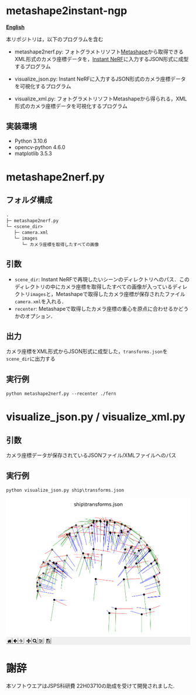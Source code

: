 # metashape2instant-ngp
[**English**](./README.md)

本リポジトリは，以下のプログラムを含む
* metashape2nerf.py: フォトグラメトリソフト[Metashape](https://www.agisoft.com/)から取得できるXML形式のカメラ座標データを，[Instant NeRF](https://github.com/NVlabs/instant-ngp)に入力するJSON形式に成型するプログラム

* visualize_json.py: Instant NeRFに入力するJSON形式のカメラ座標データを可視化するプログラム

* visualize_xml.py: フォトグラメトリソフトMetashapeから得られる，XML形式のカメラ座標データを可視化するプログラム


## 実装環境
* Python 3.10.6
* opencv-python 4.6.0
* matplotlib 3.5.3

# metashape2nerf.py
## フォルダ構成
```
.
├─ metashape2nerf.py
└─ <scene_dir>
   ├─ camera.xml
   └─ images
      └─ カメラ座標を取得したすべての画像
```
## 引数
* `scene_dir`: Instant NeRFで再現したいシーンのディレクトリへのパス．このディレクトリの中にカメラ座標を取得したすべての画像が入っているディレクトリ`images`と，Metashapeで取得したカメラ座標が保存されたファイル`camera.xml`を入れる．
* `recenter`: Metashapeで取得したカメラ座標の重心を原点に合わせるかどうかのオプション．

## 出力
カメラ座標をXML形式からJSON形式に成型した，`transforms.json`を`scene_dir`に出力する

## 実行例
```
python metashape2nerf.py --recenter ./fern
```

# visualize_json.py / visualize_xml.py
## 引数
カメラ座標データが保存されているJSONファイル/XMLファイルへのパス

## 実行例
```
python visualize_json.py ship\transforms.json
```

![Figure](image/figure.png)


# 謝辞
本ソフトウエアはJSPS科研費 22H03710の助成を受けて開発されました.
